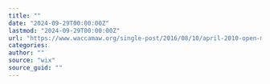 ```yaml
---
title: ""
date: "2024-09-29T00:00:00Z"
lastmod: "2024-09-29T00:00:00Z"
url: "https://www.waccamaw.org/single-post/2016/08/10/april-2010-open-meeting-summary-04022010"
categories:
author: ""
source: "wix"
source_guid: ""
---
```




